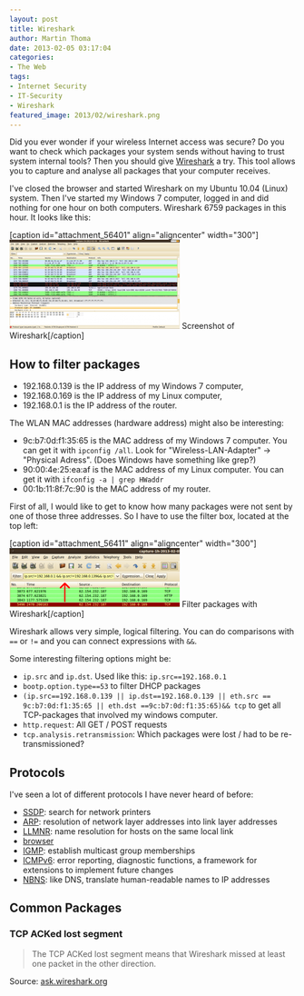```yaml
---
layout: post
title: Wireshark
author: Martin Thoma
date: 2013-02-05 03:17:04
categories: 
- The Web
tags: 
- Internet Security
- IT-Security
- Wireshark
featured_image: 2013/02/wireshark.png
---
```

Did you ever wonder if your wireless Internet access was secure? Do you want to check which packages your system sends without having to trust system internal tools? Then you should give <a href="http://en.wikipedia.org/wiki/Wireshark">Wireshark</a> a try. This tool allows you to capture and analyse all packages that your computer receives.

I've closed the browser and started Wireshark on my Ubuntu 10.04 (Linux) system. Then I've started my Windows 7 computer, logged in and did nothing for one hour on both computers. Wireshark 6759 packages in this hour. It looks like this:

[caption id="attachment_56401" align="aligncenter" width="300"]<a href="../images/2013/02/wireshark-screenshot.png"><img src="../images/2013/02/wireshark-screenshot-300x157.png" alt="Screenshot of Wireshark" width="300" height="157" class="size-medium wp-image-56401" /></a> Screenshot of Wireshark[/caption]

<h2>How to filter packages</h2>
<ul>
  <li>192.168.0.139 is the IP address of my Windows 7 computer,</li>
  <li>192.168.0.169 is the IP address of my Linux computer,</li>
  <li>192.168.0.1 is the IP address of the router.</li>
</ul>

The WLAN MAC addresses (hardware address) might also be interesting:
<ul>
  <li>9c:b7:0d:f1:35:65 is the MAC address of my Windows 7 computer. You can get it with <code>ipconfig /all</code>. Look for "Wireless-LAN-Adapter" → "Physical Adress". (Does Windows have something like grep?)</li>
  <li>90:00:4e:25:ea:af is the MAC address of my Linux computer. You can get it with <code>ifconfig -a | grep HWaddr</code></li>
  <li>00:1b:11:8f:7c:90 is the MAC address of my router.</li>
</ul>

First of all, I would like to get to know how many packages were not sent by one of those three addresses. So I have to use the filter box, located at the top left:

[caption id="attachment_56411" align="aligncenter" width="300"]<a href="../images/2013/02/wireshark-filter.png"><img src="../images/2013/02/wireshark-filter-300x104.png" alt="Filter packages with Wireshark" width="300" height="104" class="size-medium wp-image-56411" /></a> Filter packages with Wireshark[/caption]

Wireshark allows very simple, logical filtering. You can do comparisons with <code>==</code> or <code>!=</code> and you can connect expressions with <code>&&</code>.

Some interesting filtering options might be:
<ul>
  <li><code>ip.src</code> and <code>ip.dst</code>. Used like this: <code>ip.src==192.168.0.1</code></li>
  <li><code>bootp.option.type==53</code> to filter DHCP packages</li>
  <li><code>(ip.src==192.168.0.139 || ip.dst==192.168.0.139 || eth.src == 9c:b7:0d:f1:35:65 || eth.dst ==9c:b7:0d:f1:35:65)&& tcp</code> to get all TCP-packages that involved my windows computer.</li>
  <li><code>http.request</code>: All GET / POST requests</li>
  <li><code>tcp.analysis.retransmission</code>: Which packages were lost / had to be re-transmissioned?</li>
</ul>

<h2>Protocols</h2>
I've seen a lot of different protocols I have never heard of before:
<ul>
  <li><a href="http://en.wikipedia.org/wiki/Simple_Service_Discovery_Protocol">SSDP</a>: search for network printers</li>
  <li><a href="http://en.wikipedia.org/wiki/Address_Resolution_Protocol">ARP</a>: resolution of network layer addresses into link layer addresses</li>
  <li><a href="http://en.wikipedia.org/wiki/Link-local_Multicast_Name_Resolution">LLMNR</a>: name resolution for hosts on the same local link</li>
  <li><a href="http://wiki.wireshark.org/BrowserProtocol">browser</a></li>
  <li><a href="http://en.wikipedia.org/wiki/Internet_Group_Management_Protocol">IGMP</a>: establish multicast group memberships</li>
  <li><a href="http://en.wikipedia.org/wiki/ICMPv6">ICMPv6</a>: error reporting, diagnostic functions, a framework for extensions to implement future changes</li>
  <li><a href="http://wiki.wireshark.org/NetBIOS/NBNS">NBNS</a>: like DNS,  translate human-readable names to IP addresses</li>
</ul>

<h2>Common Packages</h2>
<h3>TCP ACKed lost segment</h3>
<blockquote>The TCP ACKed lost segment means that Wireshark missed at least one packet in the other direction.</blockquote>
Source: <a href="http://ask.wireshark.org/questions/2425/tcp-acked-lost-segment/2426">ask.wireshark.org</a>
